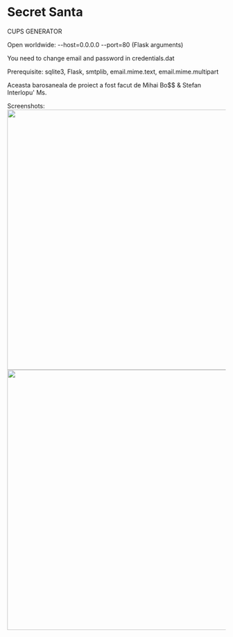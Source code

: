 # Secret Santa

CUPS GENERATOR

Open worldwide: --host=0.0.0.0 --port=80 (Flask arguments)

You need to change email and password in credentials.dat

Prerequisite: sqlite3, Flask, smtplib, email.mime.text, email.mime.multipart


Aceasta barosaneala de proiect a fost facut de Mihai Bo$$ & Stefan Interlopu'
Ms.

Screenshots:
<img src="https://i.imgur.com/nfqNAo8.png" width="600" height="auto">
<img src="https://i.imgur.com/BMGqcIf.png" width="600" height="auto">
